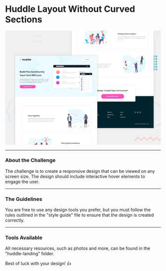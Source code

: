 # Huddle Layout Without Curved Sections

![Image not available](https://github.com/Am00rcode/huddle-Website/blob/main/Template-1/huddle-landing-page-with-alternating-feature-blocks-master/design/desktop-preview.jpg?raw=true)

- - -

### About the Challenge

The challenge is to create a responsive design that can be viewed on any screen size. The design should include interactive hover elements to engage the user.

___

### The Guidelines

You are free to use any design tools you prefer, but you must follow the rules outlined in the "style guide" file to ensure that the design is created correctly.

- - -

### Tools Available

All necessary resources, such as photos and more, can be found in the "huddle-landing" folder.

Best of luck with your design! 👍
